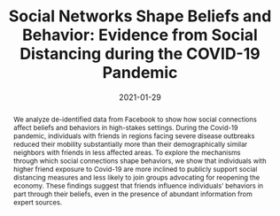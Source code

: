 ---
title: "Social Networks Shape Beliefs and Behavior: Evidence from Social Distancing during the COVID-19 Pandemic"
collection: wps
link: "https://martin-koenen.com/files/Social_Networks_Shape_Beliefs_and_Behavior.pdf"
coauthors: Michael Bailey, Drew Johnston, Theresa Kuchler, Dominic Russel, and Johannes Stroebel
date: 2021-01-29
outcome_prefix: 'Accepted at the '
outcome: 'Journal of Political Economy Microeconomics'
abstract: "We analyze de-identified data from Facebook to show how social connections affect beliefs and behaviors in high-stakes settings. During the Covid-19 pandemic, individuals with friends in regions facing severe disease outbreaks reduced their mobility substantially more than their demographically similar neighbors with friends in less affected areas. To explore the mechanisms through which social connections shape behaviors, we show that individuals with higher friend exposure to Covid-19 are more inclined to publicly support social distancing measures and less likely to join groups advocating for reopening the economy. These findings suggest that friends influence individuals’ behaviors in part through their beliefs, even in the presence of abundant information from expert sources."
press: <a href="https://www.nber.org/digest-202102/social-media-contacts-pandemic-hotspots-encouraged-self-isolation">NBER Digest</a>
data: <a href="https://martin-koenen.com/files/covid/slides.pdf">Slides</a>
---
